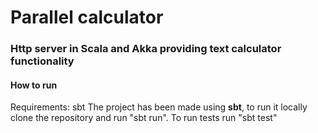 # Parallel calculator

### Http server in Scala and Akka providing text calculator functionality
#### How to run
Requirements: sbt
The project has been made using **sbt**, to run it locally clone the repository and run "sbt run".
To run tests run "sbt test"
